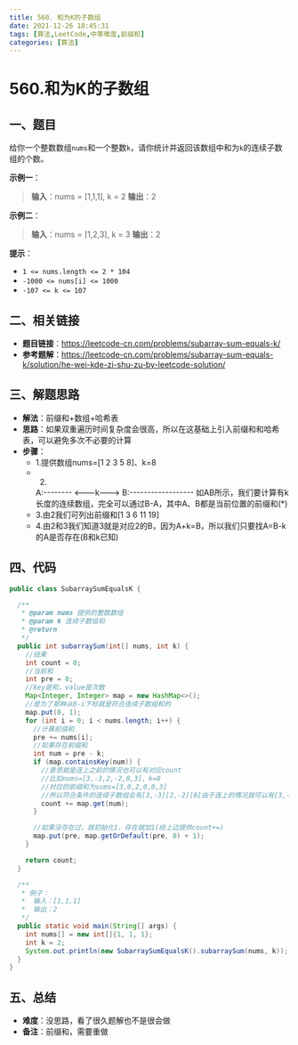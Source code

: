 ```yaml
---
title: 560. 和为K的子数组
date: 2021-12-26 18:45:31
tags: [算法,LeetCode,中等难度,前缀和]
categories: [算法]
---
```


# 560.和为K的子数组
## 一、题目
给你一个整数数组`nums`和一个整数`k`，请你统计并返回该数组中和为`k`的连续子数组的个数。

**示例一**：
>**输入**：nums = [1,1,1], k = 2
>**输出**：2

**示例二**：
>**输入**：nums = [1,2,3], k = 3
>**输出**：2

**提示**：
* `1 <= nums.length <= 2 * 104`
* `-1000 <= nums[i] <= 1000`
* `-107 <= k <= 107`

## 二、相关链接
* **题目链接**：https://leetcode-cn.com/problems/subarray-sum-equals-k/
* **参考题解**：https://leetcode-cn.com/problems/subarray-sum-equals-k/solution/he-wei-kde-zi-shu-zu-by-leetcode-solution/

## 三、解题思路
* **解法**：前缀和+数组+哈希表
* **思路**：如果双重遍历时间复杂度会很高，所以在这基础上引入前缀和和哈希表，可以避免多次不必要的计算
* **步骤**：
    * 1.提供数组nums=[1 2 3 5 8]、k=8
    * 2.
        A:-------- <---k--->
        B:------------------
      如AB所示，我们要计算有k长度的连续数组，完全可以通过B-A，其中A、B都是当前位置的前缀和(*)
    * 3.由2我们可列出前缀和[1 3 6 11 19]
    * 4.由2和3我们知道3就是对应2的B，因为A+k=B，所以我们只要找A=B-k的A是否存在(B和k已知)

## 四、代码
```java
public class SubarraySumEqualsK {

  /**
   * @param nums 提供的整数数组
   * @param k 连续子数组和
   * @return
   */
  public int subarraySum(int[] nums, int k) {
    //结果
    int count = 0;
    //当前和
    int pre = 0;
    //key是和，value是次数
    Map<Integer, Integer> map = new HashMap<>();
    //是为了那种从0-i下标就是符合连续子数组和的
    map.put(0, 1);
    for (int i = 0; i < nums.length; i++) {
      //计算前缀和
      pre += nums[i];
      //如果存在前缀和
      int num = pre - k;
      if (map.containsKey(num)) {
        //意思就是连上之前的情况也可以有对应count
        //比如nums=[3,-3,2,-2,0,3]、k=0
        //对应的前缀和为sums=[3,0,2,0,0,3]
        //所以符合条件的连续子数组会有[3,-3][2,-2][0]由于连上的情况就可以有[3,-3,2,-2][3,-3,2,-2,0][2,-2,0[
        count += map.get(num);
      }

      //如果没存在过，就初始化1，存在就加1(给上边提供count+=)
      map.put(pre, map.getOrDefault(pre, 0) + 1);
    }

    return count;
  }

  /**
   * 例子：
   *  输入：[1,1,1]
   *  输出：2
   */
  public static void main(String[] args) {
    int nums[] = new int[]{1, 1, 1};
    int k = 2;
    System.out.println(new SubarraySumEqualsK().subarraySum(nums, k));
  }
}
```

## 五、总结
* **难度**：没思路，看了很久题解也不是很会做
* **备注**：前缀和，需要重做